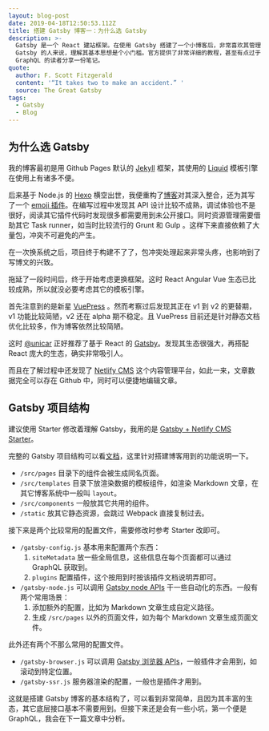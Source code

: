 ```yaml
---
layout: blog-post
date: 2019-04-18T12:50:53.112Z
title: 搭建 Gatsby 博客一：为什么选 Gatsby
description: >-
  Gatsby 是一个 React 建站框架。在使用 Gatsby 搭建了一个小博客后，非常喜欢其管理数据的方式。然而，尽管上手可以非常快，对于刚开始用
  Gatsby 的人来说，理解其基本思想是个小门槛。官方提供了非常详细的教程，甚至有点过于基础了，本文面向有 React 基础，没有使用过 Gatsby 和
  GraphQL 的读者分享一份笔记。
quote:
  author: F. Scott Fitzgerald
  content: '“It takes two to make an accident.” '
  source: The Great Gatsby
tags:
  - Gatsby
  - Blog
---
```

## 为什么选 Gatsby

我的博客最初是用 Github Pages 默认的 [Jekyll](https://jekyllrb.com) 框架，其使用的 [Liquid](https://shopify.github.io/liquid/) 模板引擎在使用上有诸多不便。

后来基于 Node.js 的 [Hexo](https://hexo.io) 横空出世，我便重构了[博客](https://blog2018.crimx.com)对其深入整合，还为其写了一个 [emoji 插件](https://github.com/crimx/hexo-filter-github-emojis)。在编写过程中发现其 API 设计比较不成熟，调试体验也不是很好，阅读其它插件代码时发现很多都需要用到未公开接口。同时资源管理需要借助其它 Task runner，如当时比较流行的 Grunt 和 Gulp 。这样下来直接依赖了大量包，冲突不可避免的产生。

在一次换系统之后，项目终于构建不了了，包冲突处理起来非常头疼，也影响到了写博文的兴致。

拖延了一段时间后，终于开始考虑更换框架。这时 React Angular Vue 生态已比较成熟，所以就没必要考虑其它的模板引擎。

首先注意到的是新星 [VuePress](https://vuepress.vuejs.org/) 。然而考察过后发现其正在 v1 到 v2 的更替期，v1 功能比较简陋，v2 还在 alpha 期不稳定。且 VuePress 目前还是针对静态文档优化比较多，作为博客依然比较简陋。

这时 [@unicar](https://twitter.com/unicar9) 正好推荐了基于 React 的 [Gatsby](https://www.gatsbyjs.org/)。发现其生态很强大，再搭配 React 庞大的生态，确实非常吸引人。

而且在了解过程中还发现了 [Netlify CMS](https://netlifycms.org) 这个内容管理平台，如此一来，文章数据完全可以存在 Github 中，同时可以便捷地编辑文章。

## Gatsby 项目结构

建议使用 Starter 修改着理解 Gatsby，我用的是 [Gatsby + Netlify CMS Starter](https://github.com/netlify-templates/gatsby-starter-netlify-cms)。

完整的 Gatsby 项目结构可以看[文档](https://www.gatsbyjs.org/docs/gatsby-project-structure/)，这里针对搭建博客用到的功能说明一下。

- `/src/pages` 目录下的组件会被生成同名页面。
- `/src/templates` 目录下放渲染数据的模板组件，如渲染 Markdown 文章，在其它博客系统中一般叫 `layout`。
- `/src/components` 一般放其它共用的组件。
- `/static` 放其它静态资源，会跳过 Webpack 直接复制过去。

接下来是两个比较常用的配置文件，需要修改时参考 Starter 改即可。

- `/gatsby-config.js` 基本用来配置两个东西：
  1. `siteMetadata` 放一些全局信息，这些信息在每个页面都可以通过 GraphQL 获取到。
  2. `plugins` 配置插件，这个按用到时按该插件文档说明弄即可。
- `/gatsby-node.js` 可以调用 [Gatsby node APIs](https://www.gatsbyjs.org/docs/node-apis/) 干一些自动化的东西。一般有两个常用场景：
  1. 添加额外的配置，比如为 Markdown 文章生成自定义路径。
  2. 生成 `/src/pages` 以外的页面文件，如为每个 Markdown 文章生成页面文件。

此外还有两个不那么常用的配置文件。

- `/gatsby-browser.js` 可以调用 [Gatsby 浏览器 APIs](https://www.gatsbyjs.org/docs/browser-apis/)，一般插件才会用到，如滚动到特定位置。
- `/gatsby-ssr.js` 服务器渲染的配置，一般也是插件才用到。

这就是搭建 Gatsby 博客的基本结构了，可以看到非常简单，且因为其丰富的生态，其它底层接口基本不需要用到。但接下来还是会有一些小坑，第一个便是 GraphQL，我会在下一篇文章中分析。
